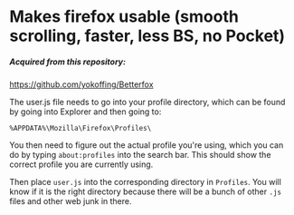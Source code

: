 # Makes firefox usable (smooth scrolling, faster, less BS, no Pocket) 

##### Acquired from this repository:

https://github.com/yokoffing/Betterfox

The user.js file needs to go into your profile directory, which can be found by going into Explorer and then going to:


`%APPDATA%\Mozilla\Firefox\Profiles\`

You then need to figure out the actual profile you're using, which you can do by typing `about:profiles` into the search bar. This should show the correct profile you are currently using.

Then place `user.js` into the corresponding directory in `Profiles`. You will know if it is the right directory because there will be a bunch of other `.js` files and other web junk in there.